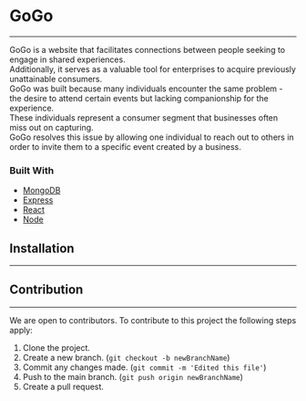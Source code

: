 # GoGo   

---

GoGo is a website that facilitates connections between people seeking to engage in shared experiences.   
Additionally, it serves as a valuable tool for enterprises to acquire previously unattainable consumers.   
GoGo was built because many individuals encounter the same problem - the desire to attend certain events but lacking companionship for the experience.   
These individuals represent a consumer segment that businesses often miss out on capturing.   
GoGo resolves this issue by allowing one individual to reach out to others in order to invite them to a specific event created by a business.

### Built With
* [MongoDB](https://www.mongodb.com/)
* [Express](https://expressjs.com/)
* [React](https://react.dev/)
* [Node](https://nodejs.org/en)

## Installation

---

## Contribution

---

We are open to contributors. To contribute to this project the following steps apply:

1. Clone the project.
2. Create a new branch. (`git checkout -b newBranchName`)
3. Commit any changes made. (`git commit -m 'Edited this file'`)
4. Push to the main branch. (`git push origin newBranchName`)
5. Create a pull request.